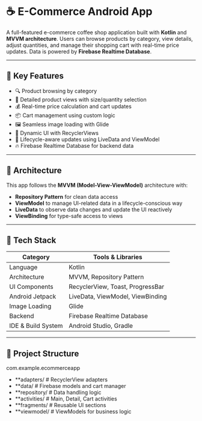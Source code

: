 # ☕ E-Commerce Android App

A full-featured e-commerce coffee shop application built with **Kotlin** and **MVVM architecture**. Users can browse products by category, view details, adjust quantities, and manage their shopping cart with real-time price updates. Data is powered by **Firebase Realtime Database**.

---

## 🔑 Key Features

- 🔍 Product browsing by category
- 🛒 Detailed product views with size/quantity selection
- 💰 Real-time price calculation and cart updates
- 📦 Cart management using custom logic
- 🖼 Seamless image loading with Glide
- 🔄 Dynamic UI with RecyclerViews
- 🔧 Lifecycle-aware updates using LiveData and ViewModel
- 🔥 Firebase Realtime Database for backend data

---

## 🧱 Architecture

This app follows the **MVVM (Model-View-ViewModel)** architecture with:

- **Repository Pattern** for clean data access
- **ViewModel** to manage UI-related data in a lifecycle-conscious way
- **LiveData** to observe data changes and update the UI reactively
- **ViewBinding** for type-safe access to views

---

## 🧰 Tech Stack

| Category              | Tools & Libraries                             |
|----------------------|-----------------------------------------------|
| Language             | Kotlin                                        |
| Architecture         | MVVM, Repository Pattern                      |
| UI Components        | RecyclerView, Toast, ProgressBar              |
| Android Jetpack      | LiveData, ViewModel, ViewBinding              |
| Image Loading        | Glide                                         |
| Backend              | Firebase Realtime Database                    |
| IDE & Build System   | Android Studio, Gradle                        |

---

## 📂 Project Structure
com.example.ecommerceapp
- **adapters/ # RecyclerView adapters
- **data/ # Firebase models and cart manager
- **repository/ # Data handling logic
- **activities/ # Main, Detail, Cart activities
- **fragments/ # Reusable UI sections
- **viewmodel/ # ViewModels for business logic
